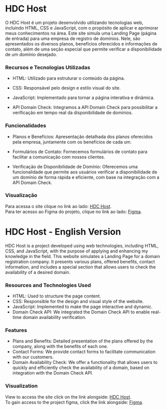 # HDC Host

O HDC Host é um projeto desenvolvido utilizando tecnologias web, incluindo HTML, CSS e JavaScript, com o propósito de aplicar e aprimorar meus conhecimentos na área. Este site simula uma Landing Page (página de entrada) para uma empresa de registro de domínios. Nele, são apresentados os diversos planos, benefícios oferecidos e informações de contato, além de uma seção especial que permite verificar a disponibilidade de um domínio desejado.

### Recursos e Tecnologias Utilizadas

 + HTML: Utilizado para estruturar o conteúdo da página.

 + CSS: Responsável pelo design e estilo visual do site.

 + JavaScript: Implementado para tornar a página interativa e dinâmica.

 + API Domain Check: Integramos a API Domain Check para possibilitar a verificação em tempo real da disponibilidade de domínios.

### Funcionalidades

 + Planos e Benefícios: Apresentação detalhada dos planos oferecidos pela empresa, juntamente com os benefícios de cada um.

 + Formulários de Contato: Fornecemos formulários de contato para facilitar a comunicação com nossos clientes.

 + Verificação de Disponibilidade de Domínio: Oferecemos uma funcionalidade que permite aos usuários verificar a disponibilidade de um domínio de forma rápida e eficiente, com base na integração com a API Domain Check.

### Visualização 
Para acessa o site clique no link ao lado: [HDC Host](https://hosthdc.netlify.app/). <br>
Para ter acesso ao Figma do projeto, clique no link ao lado: [Figma](https://www.figma.com/file/7UfovFzsc5quec8a7Db11k/hdc-host?type=design&node-id=0%3A1&mode=design&t=OixkMsyrOFI7ILoC-1).

# HDC Host - English Version

HDC Host is a project developed using web technologies, including HTML, CSS, and JavaScript, with the purpose of applying and enhancing my knowledge in the field. This website simulates a Landing Page for a domain registration company. It presents various plans, offered benefits, contact information, and includes a special section that allows users to check the availability of a desired domain.

### Resources and Technologies Used

+ HTML: Used to structure the page content.
+ CSS: Responsible for the design and visual style of the website.
+ JavaScript: Implemented to make the page interactive and dynamic.
+ Domain Check API: We integrated the Domain Check API to enable real-time domain availability verification.

### Features

+ Plans and Benefits: Detailed presentation of the plans offered by the company, along with the benefits of each one.
+ Contact Forms: We provide contact forms to facilitate communication with our customers.
+ Domain Availability Check: We offer a functionality that allows users to quickly and efficiently check the availability of a domain, based on integration with the Domain Check API.

### Visualization  
View to access the site click on the link alongside: [HDC Host](https://hosthdc.netlify.app/). <br> 
To gain access to the project figma, click the link alongside: [Figma](https://www.figma.com/file/7UfovFzsc5quec8a7Db11k/hdc-host?type=design&node-id=0%3A1&mode=design&t=OixkMsyrOFI7ILoC-1).

